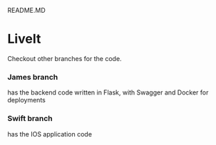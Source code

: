 README.MD

# LiveIt

Checkout other branches for the code.

### James branch

has the backend code written in Flask, with Swagger and Docker for deployments

### Swift branch

has the IOS application code
